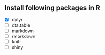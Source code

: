 ## Install following packages in R
- [x] dplyr
- [ ] dta.table
- [ ] markdown
- [ ] rmarkdown
- [ ] knitr
- [ ] shiny
